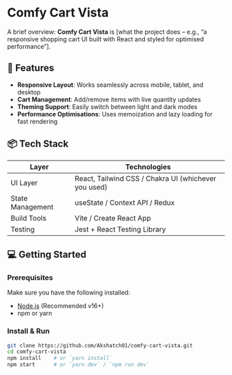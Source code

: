 # Comfy Cart Vista

A brief overview: **Comfy Cart Vista** is [what the project does – e.g., “a responsive shopping cart UI built with React and styled for optimised performance”].

## 🚀 Features

- **Responsive Layout**: Works seamlessly across mobile, tablet, and desktop
- **Cart Management**: Add/remove items with live quantity updates
- **Theming Support**: Easily switch between light and dark modes
- **Performance Optimisations**: Uses memoization and lazy loading for fast rendering

## 📦 Tech Stack

| Layer         | Technologies                    |
|---------------|---------------------------------|
| UI Layer      | React, Tailwind CSS / Chakra UI (whichever you used) |
| State Management | useState / Context API / Redux |
| Build Tools   | Vite / Create React App         |
| Testing       | Jest + React Testing Library    |

## 💻 Getting Started

### Prerequisites

Make sure you have the following installed:

- [Node.js](https://nodejs.org/) (Recommended v16+)
- npm or yarn

### Install & Run

```bash
git clone https://github.com/Akshatch01/comfy-cart-vista.git
cd comfy-cart-vista
npm install    # or `yarn install`
npm start      # or `yarn dev` / `npm run dev`

